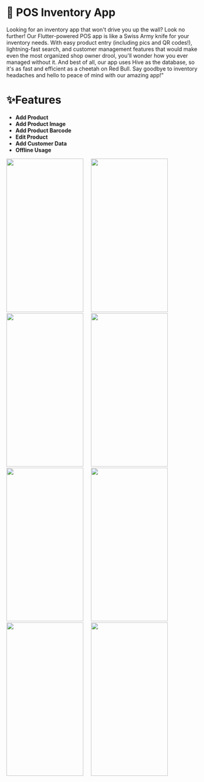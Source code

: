 # 📠 POS Inventory App

Looking for an inventory app that won't drive you up the wall? Look no further! 
Our Flutter-powered POS app is like a Swiss Army knife for your inventory needs. With easy product entry (including pics and QR codes!), lightning-fast search, and customer management features that would make even the most organized shop owner drool, you'll wonder how you ever managed without it.
 And best of all, our app uses Hive as the database, so it's as fast and efficient as a cheetah on Red Bull.
 Say goodbye to inventory headaches and hello to peace of mind with our amazing app!"

 

# ✨Features
 * **Add Product**
 * **Add Product Image**
 * **Add Product Barcode**
 * **Edit Product**
 * **Add Customer Data**
 * **Offline Usage**
 
<img src='https://user-images.githubusercontent.com/87460435/226378509-bc03cabe-397c-4ef3-9e8a-07823ad0073d.png' width= '200' height= '400'>&nbsp;&nbsp;&nbsp;&nbsp;
<img src='https://user-images.githubusercontent.com/87460435/226378700-20ddae44-0749-4aab-afd6-b029f9881492.png' width= '200' height= '400'>&nbsp;&nbsp;&nbsp;&nbsp;
<img src='https://user-images.githubusercontent.com/87460435/226378717-73ee375a-9ef9-4ab3-8562-2da6c13263a0.png' width= '200' height= '400'>&nbsp;&nbsp;&nbsp;&nbsp;
<img src='https://user-images.githubusercontent.com/87460435/226378739-079f5163-5fac-4cbe-bd22-0917a086ddfe.png' width= '200' height= '400'>&nbsp;&nbsp;&nbsp;&nbsp;
<img src='https://user-images.githubusercontent.com/87460435/226378763-6b56dcbf-22e2-43ea-aaf7-efe68c34451b.png' width= '200' height= '400'>&nbsp;&nbsp;&nbsp;&nbsp;
<img src='https://user-images.githubusercontent.com/87460435/226378777-eb257493-c4ef-4a60-a3bc-2f435cea4c06.png' width= '200' height= '400'>&nbsp;&nbsp;&nbsp;&nbsp;
<img src='https://user-images.githubusercontent.com/87460435/226378806-904de2ce-39d0-4f99-9275-deb674f2d3f4.png' width= '200' height= '400'>&nbsp;&nbsp;&nbsp;&nbsp;
<img src='https://user-images.githubusercontent.com/87460435/226378804-3990572d-4579-41c0-8554-4adefbcf6eb1.png' width= '200' height= '400'>&nbsp;&nbsp;&nbsp;&nbsp;
